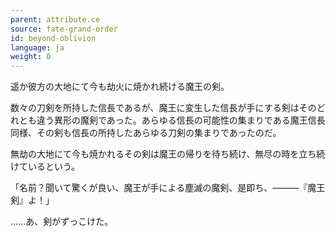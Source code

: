 ```yaml
---
parent: attribute.ce
source: fate-grand-order
id: beyond-oblivion
language: ja
weight: 0
---
```


遥か彼方の大地にて今も劫火に焼かれ続ける魔王の剣。

数々の刀剣を所持した信長であるが、魔王に変生した信長が手にする剣はそのどれとも違う異形の魔剣であった。あらゆる信長の可能性の集まりである魔王信長同様、その剣も信長の所持したあらゆる刀剣の集まりであったのだ。

無劫の大地にて今も焼かれるその剣は魔王の帰りを待ち続け、無尽の時を立ち続けているという。

「名前？聞いて驚くが良い、魔王が手による塵滅の魔剣、是即ち、―――『魔王剣』よ！」

……あ、剣がずっこけた。
